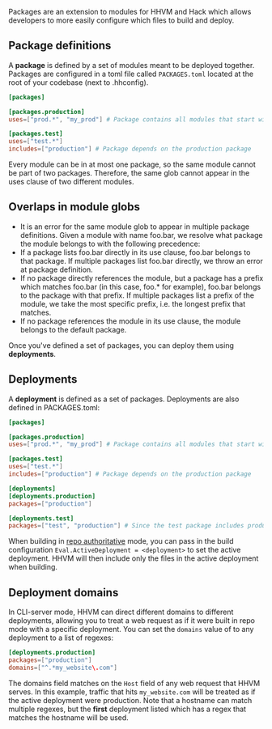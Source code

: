 Packages are an extension to modules for HHVM and Hack which allows developers to more easily configure which files to build and deploy. 

## Package definitions
A **package** is defined by a set of modules meant to be deployed together. Packages are configured in a toml file called `PACKAGES.toml` located at the root of your codebase (next to .hhconfig). 

```toml PACKAGES.toml
[packages]

[packages.production]
uses=["prod.*", "my_prod"] # Package contains all modules that start with `prod`, and the module "my_prod".

[packages.test]
uses=["test.*"]
includes=["production"] # Package depends on the production package
```

Every module can be in at most one package, so the same module cannot be part of two packages. Therefore, the same glob cannot appear in the uses clause of two different modules. 

## Overlaps in module globs
- It is an error for the same module glob to appear in multiple package definitions.  Given a module with name foo.bar, we resolve what package the module belongs to with the following precedence:
- If a package lists foo.bar directly in its use clause, foo.bar belongs to that package. If multiple packages list foo.bar directly, we throw an error at package definition. 
- If no package directly references the module, but a package has a prefix which matches foo.bar (in this case, foo.* for example), foo.bar belongs to the package with that prefix. If multiple packages list a prefix of the module, we take the most specific prefix, i.e. the longest prefix that matches.
- If no package references the module in its use clause, the module belongs to the default package. 

Once you've defined a set of packages, you can deploy them using **deployments**. 

## Deployments
A **deployment** is defined as a set of packages. Deployments are also defined in PACKAGES.toml:

```toml PACKAGES.toml
[packages]

[packages.production]
uses=["prod.*", "my_prod"] # Package contains all modules that start with `prod`, and the module "my_prod".

[packages.test]
uses=["test.*"]
includes=["production"] # Package depends on the production package

[deployments]
[deployments.production]
packages=["production"]

[deployments.test]
packages=["test", "production"] # Since the test package includes production, they must be deployed together.
```

When building in [repo authoritative](../../hhvm/advanced-usage/repo-authoritative.md) mode, you can pass in the build configuration `Eval.ActiveDeployment = <deployment>` to set the active deployment. HHVM will then include only the files in the active deployment when building. 

## Deployment domains
In CLI-server mode, HHVM can direct different domains to different deployments, allowing you to treat a web request as if it were built in repo mode with a specific deployment. You can set the `domains` value of to any deployment to a list of regexes:

```toml
[deployments.production]
packages=["production"]
domains=["^.*my_website\.com"]
```
The domains field matches on the `Host` field of any web request that HHVM serves. In this example, traffic that hits `my_website.com` will be treated as if the active deployment were production. Note that a hostname can match multiple regexes, but the **first** deployment listed which has a regex that matches the hostname will be used.
